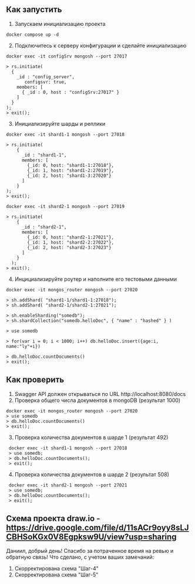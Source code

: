 ## Как запустить

1. Запускаем инициализацию проекта
```shell
docker compose up -d
```

2. Подключитесь к серверу конфигурации и сделайте инициализацию

```shell
docker exec -it configSrv mongosh --port 27017

> rs.initiate(
  {
    _id : "config_server",
       configsvr: true,
    members: [
      { _id : 0, host : "configSrv:27017" }
    ]
  }
);
> exit(); 
```

3. Инициализируйте шарды и реплики

```shell
docker exec -it shard1-1 mongosh --port 27018

> rs.initiate(
    {
      _id : "shard1-1",
      members: [
        {_id: 0, host: "shard1-1:27018"},
        {_id: 1, host: "shard1-2:27019"},
        {_id: 2, host: "shard1-3:27020"}
      ]
    }
);
> exit();

docker exec -it shard2-1 mongosh --port 27019

> rs.initiate(
    {
      _id : "shard2-1",
      members: [
        {_id: 0, host: "shard2-1:27021"},
        {_id: 1, host: "shard2-2:27022"},
        {_id: 2, host: "shard2-3:27023"}
      ]
    }
  );
> exit();
```

4. Инцициализируйте роутер и наполните его тестовыми данными

```shell
docker exec -it mongos_router mongosh --port 27020

> sh.addShard( "shard1-1/shard1-1:27018");
> sh.addShard( "shard2-1/shard2-1:27021");

> sh.enableSharding("somedb");
> sh.shardCollection("somedb.helloDoc", { "name" : "hashed" } )

> use somedb

> for(var i = 0; i < 1000; i++) db.helloDoc.insert({age:i, name:"ly"+i})

> db.helloDoc.countDocuments() 
> exit(); 
```

## Как проверить
1. Swagger API должен открываться по URL http://localhost:8080/docs
2. Проверка общего числа документов в mongoDB (результат 1000)

```shell
docker exec -it mongos_router mongosh --port 27020
> use somedb
> db.helloDoc.countDocuments() 
> exit(); 
```

3. Проверка количества документов в шарде 1 (результат 492)

```shell
 docker exec -it shard1-1 mongosh --port 27018
 > use somedb;
 > db.helloDoc.countDocuments();
 > exit(); 
```

4. Проверка количества документов в шарде 2 (результат 508)

```shell
 docker exec -it shard2-1 mongosh --port 27021
 > use somedb;
 > db.helloDoc.countDocuments();
 > exit(); 
```

## Схема проекта draw.io - https://drive.google.com/file/d/11sACr9oyy8sLJCBHSoKGx0V8Egpksw9U/view?usp=sharing
Даниил, добрый день!
Спасибо за потраченное время на ревью и обратную связь!
Что сделано, с учетом ваших замечаний:
1. Скорректирована схема "Шаг-4"
2. Скорректирована схема "Шаг-5"


